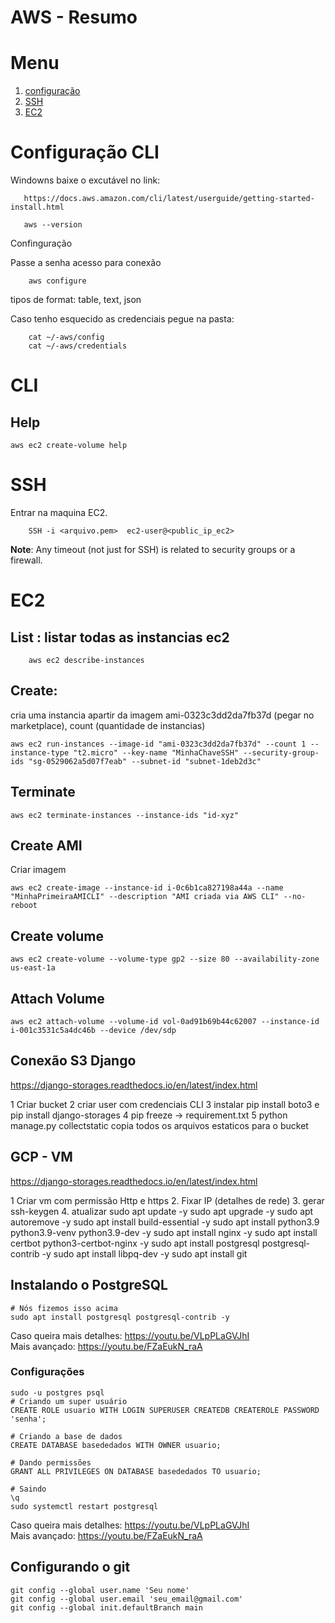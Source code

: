 AWS - Resumo
=============


# Menu
1. [configuração](#Configuração)
2. [SSH](#SSH)
3. [EC2](#EC2)

# Configuração CLI

Windowns baixe o excutável no link: 

```
   https://docs.aws.amazon.com/cli/latest/userguide/getting-started-install.html

   aws --version

```

Confinguração

Passe a senha acesso para conexão
```
    aws configure
```

tipos de format:  table, text, json 

Caso tenho esquecido as credenciais pegue na pasta: 

```
    cat ~/-aws/config
    cat ~/-aws/credentials
```

# CLI 



## Help 

```
aws ec2 create-volume help
```

# SSH  

Entrar na maquina EC2. 

```
    SSH -i <arquivo.pem>  ec2-user@<public_ip_ec2>
```

**Note**:  Any timeout (not just for SSH) is related to security groups or a firewall. 


# EC2

## List : listar todas as instancias ec2

```
    aws ec2 describe-instances

```



## Create: 
cria uma instancia apartir da imagem ami-0323c3dd2da7fb37d (pegar no marketplace), count (quantidade de instancias)

```
aws ec2 run-instances --image-id "ami-0323c3dd2da7fb37d" --count 1 --instance-type "t2.micro" --key-name "MinhaChaveSSH" --security-group-ids "sg-0529062a5d07f7eab" --subnet-id "subnet-1deb2d3c"
```

##  Terminate
```
aws ec2 terminate-instances --instance-ids "id-xyz"
```

## Create AMI
Criar imagem 
```
aws ec2 create-image --instance-id i-0c6b1ca827198a44a --name "MinhaPrimeiraAMICLI" --description "AMI criada via AWS CLI" --no-reboot
```

## Create volume
```
aws ec2 create-volume --volume-type gp2 --size 80 --availability-zone us-east-1a
```
## Attach Volume
```
aws ec2 attach-volume --volume-id vol-0ad91b69b44c62007 --instance-id i-001c3531c5a4dc46b --device /dev/sdp
```






## Conexão S3 Django


https://django-storages.readthedocs.io/en/latest/index.html 

1 Criar bucket
2 criar user com credenciais CLI 
3 instalar pip install boto3 e pip install django-storages
4 pip freeze -> requirement.txt
5 python manage.py collectstatic copia todos os arquivos estaticos para o bucket


## GCP - VM


https://django-storages.readthedocs.io/en/latest/index.html 

1 Criar vm com permissão Http e https
2. Fixar IP (detalhes de rede)
3. gerar ssh-keygen
4. atualizar
sudo apt update -y
sudo apt upgrade -y
sudo apt autoremove -y
sudo apt install build-essential -y
sudo apt install python3.9 python3.9-venv python3.9-dev -y
sudo apt install nginx -y
sudo apt install certbot python3-certbot-nginx -y
sudo apt install postgresql postgresql-contrib -y
sudo apt install libpq-dev -y
sudo apt install git



## Instalando o PostgreSQL

```
# Nós fizemos isso acima
sudo apt install postgresql postgresql-contrib -y
```

Caso queira mais detalhes: https://youtu.be/VLpPLaGVJhI  
Mais avançado: https://youtu.be/FZaEukN_raA

### Configurações

```
sudo -u postgres psql
# Criando um super usuário
CREATE ROLE usuario WITH LOGIN SUPERUSER CREATEDB CREATEROLE PASSWORD 'senha';

# Criando a base de dados
CREATE DATABASE basededados WITH OWNER usuario;

# Dando permissões
GRANT ALL PRIVILEGES ON DATABASE basededados TO usuario;

# Saindo
\q
sudo systemctl restart postgresql
```

Caso queira mais detalhes: https://youtu.be/VLpPLaGVJhI  
Mais avançado: https://youtu.be/FZaEukN_raA

## Configurando o git

```
git config --global user.name 'Seu nome'
git config --global user.email 'seu_email@gmail.com'
git config --global init.defaultBranch main
```

